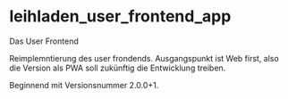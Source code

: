 # leihladen_user_frontend_app

Das User Frontend

Reimplemntierung des user frondends. Ausgangspunkt ist Web first, also die Version als PWA 
soll zukünftig die Entwicklung treiben. 

Beginnend mit Versionsnummer 2.0.0+1.

